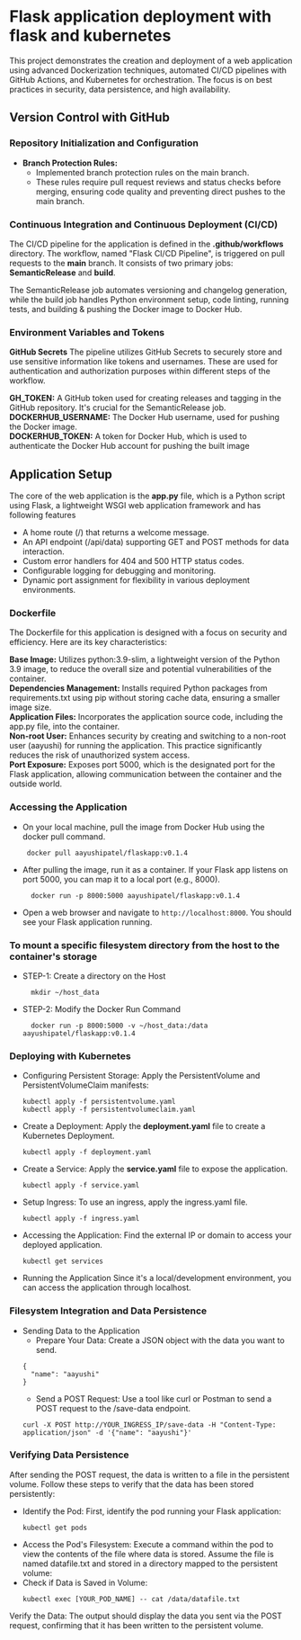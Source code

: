 # Flask application deployment with flask and kubernetes
This project demonstrates the creation and deployment of a web application using advanced Dockerization techniques, automated CI/CD pipelines with GitHub Actions, and Kubernetes for orchestration. The focus is on best practices in security, data persistence, and high availability.

## Version Control with GitHub
### Repository Initialization and Configuration
- **Branch Protection Rules:**
  - Implemented branch protection rules on the main branch.
  - These rules require pull request reviews and status checks before merging, ensuring code quality and preventing direct pushes to the main branch.
### Continuous Integration and Continuous Deployment (CI/CD)
The CI/CD pipeline for the application is defined in the **.github/workflows** directory. The workflow, named "Flask CI/CD Pipeline", is triggered on pull requests to the **main** branch. It consists of two primary jobs: **SemanticRelease** and **build**.

The SemanticRelease job automates versioning and changelog generation, while the build job handles Python environment setup, code linting, running tests, and building & pushing the Docker image to Docker Hub.

### Environment Variables and Tokens
**GitHub Secrets**
The pipeline utilizes GitHub Secrets to securely store and use sensitive information like tokens and usernames. These are used for authentication and authorization purposes within different steps of the workflow.

**GH_TOKEN:** A GitHub token used for creating releases and tagging in the GitHub repository. It's crucial for the SemanticRelease job.<br>
**DOCKERHUB_USERNAME:** The Docker Hub username, used for pushing the Docker image.<br>
**DOCKERHUB_TOKEN:** A token for Docker Hub, which is used to authenticate the Docker Hub account for pushing the built image<br>

## Application Setup
The core of the web application is the **app.py** file, which is a Python script using Flask, a lightweight WSGI web application framework and has following features<br>

- A home route (/) that returns a welcome message.
- An API endpoint (/api/data) supporting GET and POST methods for data interaction.
- Custom error handlers for 404 and 500 HTTP status codes.
- Configurable logging for debugging and monitoring.
- Dynamic port assignment for flexibility in various deployment environments.

### Dockerfile
The Dockerfile for this application is designed with a focus on security and efficiency. Here are its key characteristics:

**Base Image:** Utilizes python:3.9-slim, a lightweight version of the Python 3.9 image, to reduce the overall size and potential vulnerabilities of the container.<br>
**Dependencies Management:** Installs required Python packages from requirements.txt using pip without storing cache data, ensuring a smaller image size.<br>
**Application Files:** Incorporates the application source code, including the app.py file, into the container.<br>
**Non-root User:** Enhances security by creating and switching to a non-root user (aayushi) for running the application. This practice significantly reduces the risk of unauthorized system access.<br>
**Port Exposure:** Exposes port 5000, which is the designated port for the Flask application, allowing communication between the container and the outside world.<br>

### Accessing the Application
- On your local machine, pull the image from Docker Hub using the docker pull command.
  ```
   docker pull aayushipatel/flaskapp:v0.1.4
  ```
- After pulling the image, run it as a container. If your Flask app listens on port 5000, you can map it to a local port (e.g., 8000).
  ```
    docker run -p 8000:5000 aayushipatel/flaskapp:v0.1.4

  ```
- Open a web browser and navigate to ``` http://localhost:8000 ```. You should see your Flask application running.

###  To mount a specific filesystem directory from the host to the container's storage
- STEP-1:  Create a directory on the Host
  ```
    mkdir ~/host_data
  ```
- STEP-2: Modify the Docker Run Command
  ```
    docker run -p 8000:5000 -v ~/host_data:/data aayushipatel/flaskapp:v0.1.4
  ```
### Deploying with Kubernetes
- Configuring Persistent Storage: Apply the PersistentVolume and PersistentVolumeClaim manifests:
  ```
  kubectl apply -f persistentvolume.yaml
  kubectl apply -f persistentvolumeclaim.yaml
  ```
- Create a Deployment: Apply the **deployment.yaml** file to create a Kubernetes Deployment.
  ```
  kubectl apply -f deployment.yaml
  ```
- Create a Service: Apply the **service.yaml** file to expose the application.
  ```
  kubectl apply -f service.yaml
  ```
- Setup Ingress: To use an ingress, apply the ingress.yaml file.
  ```
  kubectl apply -f ingress.yaml
  ```
- Accessing the Application: Find the external IP or domain to access your deployed application.
  ```
  kubectl get services
  ```
- Running the Application
  Since it's a local/development  environment, you can access the application through localhost.

### Filesystem Integration and Data Persistence
- Sending Data to the Application
  - Prepare Your Data: Create a JSON object with the data you want to send. 
  ```
  {
    "name": "aayushi"
  }
  ```
  - Send a POST Request: Use a tool like curl or Postman to send a POST request to the /save-data endpoint.
  ```
  curl -X POST http://YOUR_INGRESS_IP/save-data -H "Content-Type: application/json" -d '{"name": "aayushi"}'
  ```
### Verifying Data Persistence
After sending the POST request, the data is written to a file in the persistent volume. Follow these steps to verify that the data has been stored persistently:
- Identify the Pod: First, identify the pod running your Flask application:
    ```
   kubectl get pods
    ```
- Access the Pod's Filesystem: Execute a command within the pod to view the contents of the file where data is stored. Assume the file is named datafile.txt and stored in a directory mapped to the persistent volume:
- Check if Data is Saved in Volume:
    ```
    kubectl exec [YOUR_POD_NAME] -- cat /data/datafile.txt
    ```
Verify the Data: The output should display the data you sent via the POST request, confirming that it has been written to the persistent volume.


